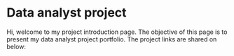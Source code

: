 # Data analyst project 
Hi, welcome to my project introduction page. The objective of this page is to present my data analyst project portfolio. The project links are shared on below:
